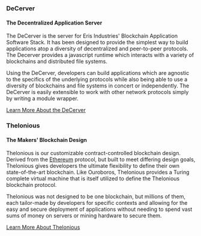### DeCerver

#### The Decentralized Application Server

The DeCerver is the server for Eris Industries' Blockchain Application Software Stack. It has been designed to provide the simplest way to build applications atop a diversity of decentralized and peer-to-peer protocols. The Decerver provides a javascript runtime which interacts with a variety of blockchains and distributed file systems.

Using the DeCerver, developers can build applications which are agnostic to the specifics of the underlying protocols while also being able to use a diversity of blockchains and file systems in concert or independently. The DeCerver is easily extensible to work with other network protocols simply by writing a module wrapper.

<a type="button" class="btn btn-eris btn-default btn-lg btn-block" href="https://decerver.io">Learn More About the DeCerver</a>

### Thelonious

#### The Makers' Blockchain Design

Thelonious is our customizable contract-controlled blockchain design. Derived from the [Ethereum](https://ethereum.org) protocol, but built to meet differing design goals, Thelonious gives developers the ultimate flexibility to define their own state-of-the-art blockchain. Like Ouroboros, Thelonious provides a Turing complete virtual machine that is itself utilized to define the Thelonious blockchain protocol.

Thelonious was not designed to be one blockchain, but millions of them, each tailor-made by developers for specific contexts and allowing for the easy and secure deployment of applications without needing to spend vast sums of money on servers or mining hardware to secure them.

<a type="button" class="btn btn-eris btn-default btn-lg btn-block" href="https://thelonius.io">Learn More About Thelonious</a>